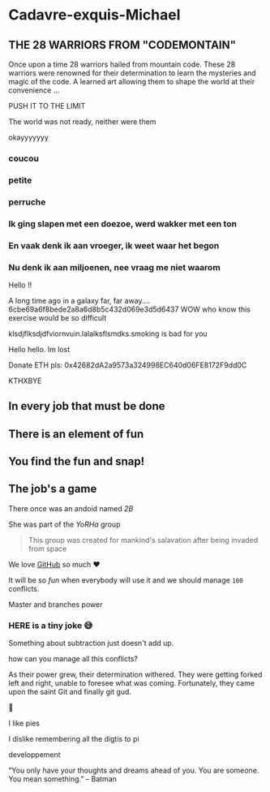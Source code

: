 # Cadavre-exquis-Michael
## THE 28 WARRIORS FROM "CODEMONTAIN"

Once upon a time 28 warriors hailed from mountain code.
These 28 warriors were renowned for their determination to learn the mysteries and magic of the code.
A learned art allowing them to shape the world at their convenience ...

PUSH IT TO THE LIMIT

The world was not ready, neither  were them

okayyyyyyy
### coucou
### petite
### perruche

### Ik ging slapen met een doezoe, werd wakker met een ton
### En vaak denk ik aan vroeger, ik weet waar het begon
### Nu denk ik aan miljoenen, nee vraag me niet waarom

Hello !!

A long time ago in a galaxy far, far away....
 6cbe69a6f8bede2a8a6d8b5c432d069e3d5d6437
WOW who know this exercise would be so difficult

klsdjflksdjdfviornvuin.lalalksflsmdks.smoking is bad for you

Hello hello. Im lost

Donate ETH pls: 0x42682dA2a9573a324998EC640d06FE8172F9dd0C

KTHXBYE

## In every job that must be done
## There is an element of fun
## You find the fun and snap!
## **The job's a game**

There once was an andoid named _2B_

She was part of the *YoRHa* group
> This group was created for mankind's salavation after being invaded from space


We love [GitHub](https://github.com) so much :heart:

It will be so *fun* when everybody will use it and we should manage `100` conflicts.

Master and branches power


### HERE is a tiny joke :sweat_smile:
Something about subtraction just doesn't add up.

how can you manage all this conflicts?  
 
 As their power grew, their determination withered. 
 They were getting forked left and right, unable to foresee what was coming. 
 Fortunately, they came upon the saint Git and finally git gud.



:poop:

I like pies

I dislike remembering all the digtis to pi


developpement

“You only have your thoughts and dreams ahead of you. You are someone.
You mean something.” – Batman
